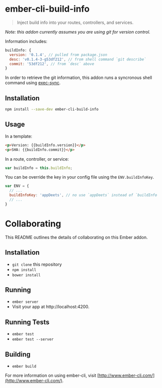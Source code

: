 # ember-cli-build-info

> Inject build info into your routes, controllers, and services.

*Note: this addon currently assumes you are using git for version control.*

Information includes:

```js
buildInfo: {
  version: '0.1.4', // pulled from package.json
  desc: 'v0.1.4-3-g53df212', // from shell command `git describe`
  commit: '53df212', // from `desc` above
}
```

In order to retrieve the git information, this addon runs a syncronous shell command using [exec-sync](https://www.npmjs.com/package/exec-sync).

## Installation

```bash
npm install --save-dev ember-cli-build-info
```

## Usage 

In a template:
```html
<p>Version: {{buildInfo.version}}</p>
<p>SHA: {{buildInfo.commit}}</p>
```

In a route, controller, or service:
```js
var buildInfo = this.buildInfo;
```

You can be override the key in your config file using the `ENV.buildInfoKey`.

```js
var ENV = {
  // ...
  buildInfoKey: 'appDeets', // no use `appDeets` instead of `buildInfo`
  // ...
}
```

# Collaborating

This README outlines the details of collaborating on this Ember addon.

## Installation

* `git clone` this repository
* `npm install`
* `bower install`

## Running

* `ember server`
* Visit your app at http://localhost:4200.

## Running Tests

* `ember test`
* `ember test --server`

## Building

* `ember build`

For more information on using ember-cli, visit [http://www.ember-cli.com/](http://www.ember-cli.com/).
